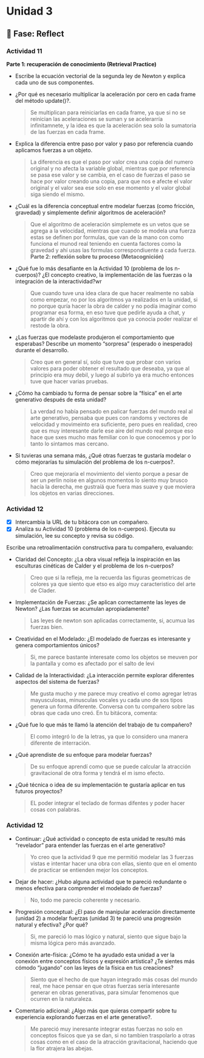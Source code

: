 # Unidad 3


## 🤔 Fase: Reflect

### Actividad 11
**Parte 1: recuperación de conocimiento (Retrieval Practice)**

- Escribe la ecuación vectorial de la segunda ley de Newton y explica cada uno de sus componentes.
  > 
- ¿Por qué es necesario multiplicar la aceleración por cero en cada frame del método update()?.
  > Se multiplican para reiniciarlas en cada frame, ya que si no se reinician las aceleraciones se suman y se acelerarría infinitamnete, y la idea es que la aceleración sea solo la sumatoria de las fuerzas en cada frame.
- Explica la diferencia entre paso por valor y paso por referencia cuando aplicamos fuerzas a un objeto.
  > La diferencia es que el paso por valor crea una copia del numero original y no afecta la variable global, mientras que por referencia se pasa ese valor y se cambia, en el caso de fuerzas el paso se hace por valor creando una copia, para que nos e afecte el valor original y el valor sea ese solo en ese momento y el valor global siga siendo el mismo.
- ¿Cuál es la diferencia conceptual entre modelar fuerzas (como fricción, gravedad) y simplemente definir algoritmos de aceleración?
  > Que el algoritmo de aceleración simplemete es un vetos que se agrega a la velocidad, mientras que cuando se modela una fuerza estas se definen por formulas, que van de la mano con como funciona el munod real teniendo en cuenta factores como la gravedad y ahí usas las formulas correspondiuente a cada fuerza.
**Parte 2: reflexión sobre tu proceso (Metacognición)**
- ¿Qué fue lo más desafiante en la Actividad 10 (problema de los n-cuerpos)? ¿El concepto creativo, la implementación de las fuerzas o la integración de la interactividad?wr
  > Que cuando tuve una idea clara de que hacer realmente no sabía como empezar, no por los algoritmos ya realizados en la unidad, si no porque quría hacer la obra de calder y no podía imaginar como programar esa forma, en eso tuve que pedirle ayuda a chat, y apartir de ahí y con los algoritmos que ya conocia poder realizar el restode la obra.
- ¿Las fuerzas que modelaste produjeron el comportamiento que esperabas? Describe un momento “sorpresa” (esperado o inesperado) durante el desarrollo.
  > Creo que en general sí, solo que tuve que probar con varios valores para poder obtener el resultado que deseaba, ya que al principio era muy debil, y luego al subirlo ya era mucho entonces tuve que hacer varias pruebas.
- ¿Cómo ha cambiado tu forma de pensar sobre la “física” en el arte generativo después de esta unidad?
  > La verdad no había pensado en palicar fuerzas del mundo real al arte generativo, pensaba que pues con randoms y vectores de velocidad y movimeinto era suficiente, pero pues en realidad, creo que es muy interesante darle ese aire del mundo real porque eso hace que sxes mucho mas femiliar con lo que conocemos y por lo tanto lo sintamos mas cercano.
- Si tuvieras una semana más, ¿Qué otras fuerzas te gustaría modelar o cómo mejorarías tu simulación del problema de los n-cuerpos?.
  >Creo que mejoraría el movimiento del viento porque a pesar de ser un perlin noise en algunos momentos lo siento muy brusco hacía la derecha, me gustraíá que fuera mas suave y que moviera los objetos en varias    direcciones. 

### Actividad 12
- [x] Intercambia la URL de tu bitácora con un compañero.
- [x] Analiza su Actividad 10 (problema de los n-cuerpos). Ejecuta su simulación, lee su concepto y revisa su código.

Escribe una retroalimentación constructiva para tu compañero, evaluando:

- Claridad del Concepto: ¿La obra visual refleja la inspiración en las esculturas cinéticas de Calder y el problema de los n-cuerpos?
  > Creo que si la refleja, me la recuerda las figuras geometricas de colores ya que siento que etso es algo muy caracteristico del arte de Clader. 
- Implementación de Fuerzas: ¿Se aplican correctamente las leyes de Newton? ¿Las fuerzas se acumulan apropiadamente?
  > Las leyes de newton son aplicadas correctamente, si, acumua las fuerzas bien.
- Creatividad en el Modelado: ¿El modelado de fuerzas es interesante y genera comportamientos únicos?
  > Si, me parece bastante interesate como los objetos se meuven por la pantalla y como es afectado por el salto de levi
- Calidad de la Interactividad: ¿La interacción permite explorar diferentes aspectos del sistema de fuerzas?
  > Me gusta mucho y me parece muy creativo el como agregar letras mayusculosas, minusculas vocales yu cada uno de sos tipos genera un forma diferente. 
Conversa con tu compañero sobre las obras que cada uno creó. En tu bitácora, comenta:
- ¿Qué fue lo que más te llamó la atención del trabajo de tu compañero?
  > El como integró lo de la letras, ya que lo considero una manera diferente de interración.
- ¿Qué aprendiste de su enfoque para modelar fuerzas?
  > De su enfoque aprendí como que se puede calcular la atracción gravitacional de otra forma y tendrá el m ismo efecto. 
- ¿Qué técnica o idea de su implementación te gustaría aplicar en tus futuros proyectos?
  > EL poder integrar el teclado de formas difentes y poder hacer cosas con palabras.
  
### Actividad 12
- Continuar: ¿Qué actividad o concepto de esta unidad te resultó más “revelador” para entender las fuerzas en el arte generativo?
  >Yo creo que la actividad 9 que me permitió modelar las 3 fuerzas vistas e intentar hacer una obra con ellas, siento que en el omento de practicar se entienden mejor los conceptos.
- Dejar de hacer: ¿Hubo alguna actividad que te pareció redundante o menos efectiva para comprender el modelado de fuerzas?
  > No, todo me parecio coherente y necesario.
- Progresión conceptual: ¿El paso de manipular aceleración directamente (unidad 2) a modelar fuerzas (unidad 3) te pareció una progresión natural y efectiva? ¿Por qué?
  > Si, me pareció lo mas lógico y natural, siento que sigue bajo la misma lógica pero más avanzado.
- Conexión arte-física: ¿Cómo te ha ayudado esta unidad a ver la conexión entre conceptos físicos y expresión artística? ¿Te sientes más cómodo “jugando” con las leyes de la física en tus creaciones?
  >Siento que el hecho de que hayan integrado más cosas del mundo real, me hace pensar en que otras fuerzas sería interesante generar en obras generativas, para simular fenomenos que ocurren en la naturaleza.
- Comentario adicional: ¿Algo más que quieras compartir sobre tu experiencia explorando fuerzas en el arte generativo?.
  > Me pareció muy ineresante integrar estas fuerzas no solo en conceptos fisicos que ya se dan, si no tambien traspolarlo a otras cosas como en el caso de la atracción gravitacional, haciendo que la flor atrajera las abejas. 



